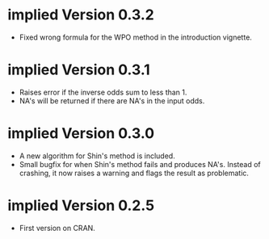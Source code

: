 
# implied Version 0.3.2
* Fixed wrong formula for the WPO method in the introduction vignette.

# implied Version 0.3.1
* Raises error if the inverse odds sum to less than 1.
* NA's will be returned if there are NA's in the input odds.

# implied Version 0.3.0
* A new algorithm for Shin's method is included.
* Small bugfix for when Shin's method fails and produces NA's. Instead of crashing, it now raises a warning and flags the result as problematic.  


# implied Version 0.2.5
* First version on CRAN.
